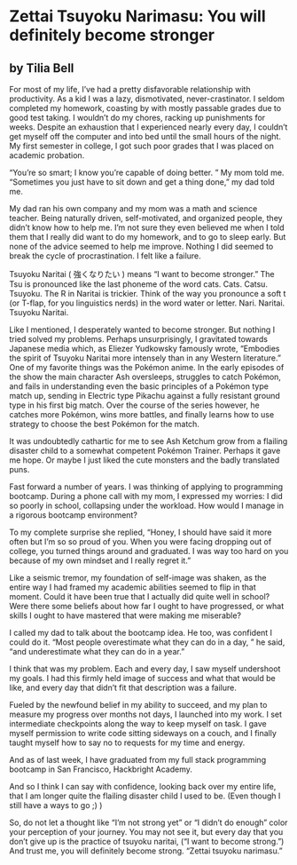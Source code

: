 # Zettai Tsuyoku Narimasu: You will definitely become stronger
## by Tilia Bell


For most of my life, I’ve had a pretty disfavorable relationship with
productivity. As a kid I was a lazy, dismotivated,
never-crastinator. I seldom completed my homework, coasting by with
mostly passable grades due to good test taking. I wouldn’t do my
chores, racking up punishments for weeks. Despite an exhaustion that I
experienced nearly every day, I couldn’t get myself off the computer
and into bed until the small hours of the night. My first semester in
college, I got such poor grades that I was placed on academic
probation.

“You’re so smart; I know you’re capable of doing better. ” My mom told
me. “Sometimes you just have to sit down and get a thing done,” my dad
told me.

My dad ran his own company and my mom was a math and science
teacher. Being naturally driven, self-motivated, and organized people,
they didn’t know how to help me. I’m not sure they even believed me
when I told them that I really did want to do my homework, and to go
to sleep early.  But none of the advice seemed to help me
improve. Nothing I did seemed to break the cycle of procrastination.
I felt like a failure.

Tsuyoku Naritai ( 強くなりたい ) means “I want to become stronger.”
The Tsu is pronounced like the last phoneme of the word
cats. Cats. Catsu. Tsuyoku. The R in Naritai is trickier. Think of the
way you pronounce a soft t (or T-flap, for you linguistics nerds) in
the word water or letter. Nari. Naritai. Tsuyoku Naritai.

Like I mentioned, I desperately wanted to become stronger. But nothing
I tried solved my problems. Perhaps unsurprisingly, I gravitated
towards Japanese media which, as Eliezer Yudkowsky famously wrote,
“Embodies the spirit of Tsuyoku Naritai more intensely than in any
Western literature.” One of my favorite things was the Pokémon
anime. In the early episodes of the show the main character Ash
oversleeps, struggles to catch Pokémon, and fails in understanding
even the basic principles of a Pokémon type match up, sending in
Electric type Pikachu against a fully resistant ground type in his
first big match. Over the course of the series however, he catches
more Pokémon, wins more battles, and finally learns how to use
strategy to choose the best Pokémon for the match.

It was undoubtedly cathartic for me to see Ash Ketchum grow from a
flailing disaster child to a somewhat competent Pokémon
Trainer. Perhaps it gave me hope. Or maybe I just liked the cute
monsters and the badly translated puns.

Fast forward a number of years. I was thinking of applying to
programming bootcamp.  During a phone call with my mom, I expressed my
worries: I did so poorly in school, collapsing under the workload. How
would I manage in a rigorous bootcamp environment?

To my complete surprise she replied, “Honey, I should have said it
more often but I’m so so proud of you. When you were facing dropping
out of college, you turned things around and graduated. I was way too
hard on you because of my own mindset and I really regret it.”

Like a seismic tremor, my foundation of self-image was shaken, as the
entire way I had framed my academic abilities seemed to flip in that
moment. Could it have been true that I actually did quite well in
school? Were there some beliefs about how far I ought to have
progressed, or what skills I ought to have mastered that were making
me miserable?

I called my dad to talk about the bootcamp idea. He too, was confident
I could do it. “Most people overestimate what they can do in a day, ”
he said, “and underestimate what they can do in a year.”

I think that was my problem. Each and every day, I saw myself
undershoot my goals. I had this firmly held image of success and what
that would be like, and every day that didn’t fit that description was
a failure.

Fueled by the newfound belief in my ability to succeed, and my plan to
measure my progress over months not days, I launched into my work. I
set intermediate checkpoints along the way to keep myself on task. I
gave myself permission to write code sitting sideways on a couch, and
I finally taught myself how to say no to requests for my time and
energy.

And as of last week, I have graduated from my full stack programming
bootcamp in San Francisco, Hackbright Academy.

And so I think I can say with confidence, looking back over my entire
life, that I am longer quite the flailing disaster child I used to
be. (Even though I still have a ways to go ;) )

So, do not let a thought like “I’m not strong yet” or “I didn’t do
enough” color your perception of your journey. You may not see it, but
every day that you don’t give up is the practice of tsuyoku naritai,
(“I want to become strong.”) And trust me, you will definitely become
strong. “Zettai tsuyoku narimasu.”